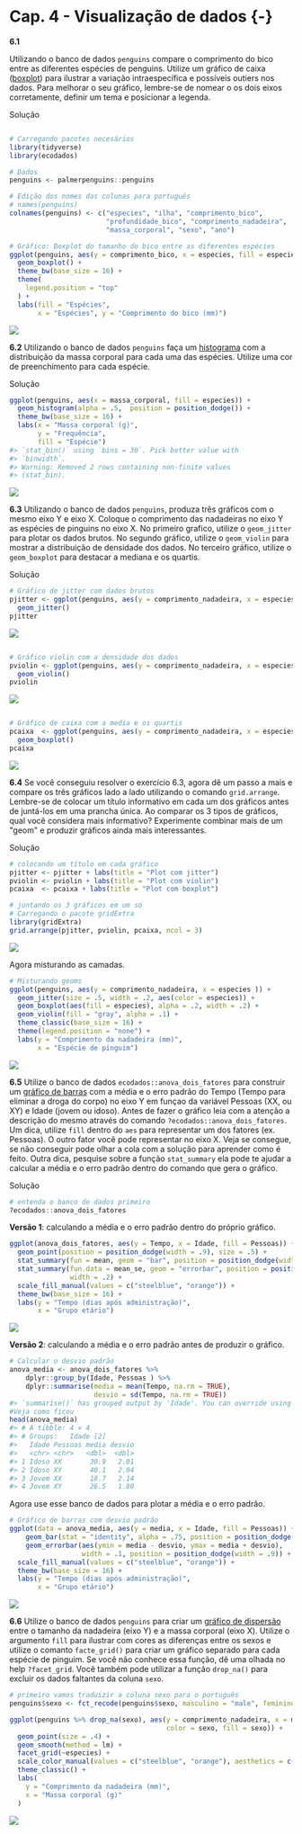 # Cap. 4  - Visualização de dados {-}

**6.1**

Utilizando o banco de dados `penguins` compare o comprimento do bico entre as diferentes espécies de penguins. Utilize um gráfico de caixa ([boxplot](https://analises-ecologicas.netlify.app/cap6.html#gr%C3%A1fico-de-caixa-boxplot)) para ilustrar a variação intraespecífica e possíveis outiers nos dados. Para melhorar o seu gráfico, lembre-se de nomear o os dois eixos corretamente, definir um tema e posicionar a legenda.

 Solução


```r

# Carregando pacotes necesários
library(tidyverse)
library(ecodados)

# Dados
penguins <- palmerpenguins::penguins

# Edição dos nomes das colunas para português 
# names(penguins)
colnames(penguins) <- c("especies", "ilha", "comprimento_bico", 
                        "profundidade_bico", "comprimento_nadadeira", 
                        "massa_corporal", "sexo", "ano")

# Gráfico: Boxplot do tamanho do bico entre as diferentes espécies
ggplot(penguins, aes(y = comprimento_bico, x = especies, fill = especies)) +
  geom_boxplot() +
  theme_bw(base_size = 16) +
  theme(
    legend.position = "top"
  ) +
  labs(fill = "Espécies",
       x = "Espécies", y = "Comprimento do bico (mm)")
```

![](cap_06_files/figure-epub3/unnamed-chunk-1-1.png)<!-- -->

**6.2**
Utilizando o banco de dados `penguins` faça um [histograma](https://analises-ecologicas.netlify.app/cap6.html#histograma-histogram) com a distribuição da massa corporal para cada uma das espécies. Utilize uma cor de preenchimento para cada espécie.

 Solução


```r
ggplot(penguins, aes(x = massa_corporal, fill = especies)) +
  geom_histogram(alpha = .5,  position = position_dodge()) +
  theme_bw(base_size = 16) +
  labs(x = "Massa corporal (g)",
       y = "Frequência",
       fill = "Espécie")
#> `stat_bin()` using `bins = 30`. Pick better value with
#> `binwidth`.
#> Warning: Removed 2 rows containing non-finite values
#> (stat_bin).
```

![](cap_06_files/figure-epub3/unnamed-chunk-2-1.png)<!-- -->

**6.3**
Utilizando o banco de dados `penguins`, produza três gráficos com o mesmo eixo Y e eixo X. Coloque o comprimento das nadadeiras no eixo Y as espécies de pinguins no eixo X. No primeiro grafico, utilize o `geom_jitter` para plotar os dados brutos. No segundo gráfico, utilize o `geom_violin` para mostrar a distribuição de densidade dos dados. No terceiro gráfico, utilize o `geom_boxplot` para destacar a mediana e os quartis.

 Solução


```r
# Gráfico de jitter com dados brutos
pjitter <- ggplot(penguins, aes(y = comprimento_nadadeira, x = especies )) +
  geom_jitter()
pjitter
```

![](cap_06_files/figure-epub3/unnamed-chunk-3-1.png)<!-- -->

```r

# Gráfico violin com a densidade dos dados
pviolin <- ggplot(penguins, aes(y = comprimento_nadadeira, x = especies )) +
  geom_violin()
pviolin
```

![](cap_06_files/figure-epub3/unnamed-chunk-3-2.png)<!-- -->

```r

# Gráfico de caixa com a media e os quartis
pcaixa  <- ggplot(penguins, aes(y = comprimento_nadadeira, x = especies )) +
  geom_boxplot()
pcaixa
```

![](cap_06_files/figure-epub3/unnamed-chunk-3-3.png)<!-- -->

**6.4**
Se você conseguiu resolver o exercício 6.3, agora dê um passo a mais e compare os três gráficos lado a lado utilizando o comando `grid.arrange`. Lembre-se de colocar um título informativo em cada um dos gráficos antes de juntá-los em uma prancha única. Ao comparar os 3 tipos de gráficos, qual você considera mais informativo? Experimente combinar mais de um "geom" e produzir gráficos ainda mais interessantes.

 Solução


```r
# colocando um título em cada gráfico
pjitter <- pjitter + labs(title = "Plot com jitter")
pviolin <- pviolin + labs(title = "Plot com violin")
pcaixa  <- pcaixa + labs(title = "Plot com boxplot")

# juntando os 3 gráficos em um só
# Carregando o pacote gridExtra
library(gridExtra)
grid.arrange(pjitter, pviolin, pcaixa, ncol = 3)
```

![](cap_06_files/figure-epub3/unnamed-chunk-4-1.png)<!-- -->

Agora misturando as camadas.


```r
# Misturando geoms
ggplot(penguins, aes(y = comprimento_nadadeira, x = especies )) +
  geom_jitter(size = .5, width = .2, aes(color = especies)) +
  geom_boxplot(aes(fill = especies), alpha = .2, width = .2) +
  geom_violin(fill = "gray", alpha = .1) +
  theme_classic(base_size = 16) +
  theme(legend.position = "none") +
  labs(y = "Comprimento da nadadeira (mm)",
       x = "Espécie de pinguim")
```

![](cap_06_files/figure-epub3/unnamed-chunk-5-1.png)<!-- -->

**6.5**
Utilize o banco de dados `ecodados::anova_dois_fatores` para construir um [gráfico de barras](https://analises-ecologicas.netlify.app/cap6.html#gr%C3%A1fico-de-barras-bar-plot) com a média e o erro padrão do Tempo (Tempo para eliminar a droga do corpo) no eixo Y em funçao da variável Pessoas (XX, ou XY) e Idade (jovem ou idoso). Antes de fazer o gráfico leia com a atenção a descrição do mesmo através do comando `?ecodados::anova_dois_fatores`. Um dica, utilize `fill` dentro do `aes` para representar um dos fatores (ex. Pessoas). O outro fator você pode representar no eixo X. Veja se consegue, se não conseguir pode olhar a cola com a solução para aprender como é feito. Outra dica, pesquise sobre a função `stat_summary` ela pode te ajudar a calcular a média e o erro padrão dentro do comando que gera o gráfico.

 Solução


```r
# entenda o banco de dados primeiro
?ecodados::anova_dois_fatores
```

**Versão 1**: calculando a média e o erro padrão dentro do próprio gráfico.


```r
ggplot(anova_dois_fatores, aes(y = Tempo, x = Idade, fill = Pessoas)) +
  geom_point(position = position_dodge(width = .9), size = .5) +
  stat_summary(fun = mean, geom = "bar", position = position_dodge(width = .9), alpha = .75) +
  stat_summary(fun.data = mean_se, geom = "errorbar", position = position_dodge(width = .9), 
               width = .2) +
  scale_fill_manual(values = c("steelblue", "orange")) +
  theme_bw(base_size = 16) +
  labs(y = "Tempo (dias após administração)",
       x = "Grupo etário")
```

![](cap_06_files/figure-epub3/unnamed-chunk-7-1.png)<!-- -->

**Versão 2**: calculando a média e o erro padrão antes de produzir o gráfico.


```r
# Calcular o desvio padrão 
anova_media <- anova_dois_fatores %>% 
    dplyr::group_by(Idade, Pessoas ) %>% 
    dplyr::summarise(media = mean(Tempo, na.rm = TRUE),
                     desvio = sd(Tempo, na.rm = TRUE))
#> `summarise()` has grouped output by 'Idade'. You can override using the `.groups` argument.
#Veja como ficou 
head(anova_media)
#> # A tibble: 4 × 4
#> # Groups:   Idade [2]
#>   Idade Pessoas media desvio
#>   <chr> <chr>   <dbl>  <dbl>
#> 1 Idoso XX       30.9   2.01
#> 2 Idoso XY       40.1   2.04
#> 3 Jovem XX       18.7   2.14
#> 4 Jovem XY       26.5   1.80
```

Agora use esse banco de dados para plotar a média e o erro padrão.


```r
# Gráfico de barras com desvio padrão
ggplot(data = anova_media, aes(y = media, x = Idade, fill = Pessoas)) +
    geom_bar(stat = "identity", alpha = .75, position = position_dodge()) +
    geom_errorbar(aes(ymin = media - desvio, ymax = media + desvio), 
                  width = .1, position = position_dodge(width = .9)) +
  scale_fill_manual(values = c("steelblue", "orange")) +
  theme_bw(base_size = 16) +
  labs(y = "Tempo (dias após administração)",
       x = "Grupo etário")
```

![](cap_06_files/figure-epub3/unnamed-chunk-9-1.png)<!-- -->

**6.6**
Utilize o banco de dados `penguins` para criar um [gráfico de dispersão](https://analises-ecologicas.netlify.app/cap6.html#gr%C3%A1fico-de-dispers%C3%A3o-scatter-plot) entre o tamanho da nadadeira (eixo Y) e a massa corporal (eixo X). Utilize o argumento `fill` para ilustrar com cores as diferenças entre os sexos e utilize o comanto `facte_grid()` para criar um gráfico separado para cada espécie de pinguim. Se você não conhece essa função, dê uma olhada no help `?facet_grid`. Você também pode utilizar a função `drop_na()` para excluir os dados faltantes da coluna `sexo`.


```r
# primeiro vamos traduizir a coluna sexo para o português
penguins$sexo <- fct_recode(penguins$sexo, masculino = "male", feminino = "female")

ggplot(penguins %>% drop_na(sexo), aes(y = comprimento_nadadeira, x = massa_corporal, 
                                       color = sexo, fill = sexo)) +
  geom_point(size = .4) +
  geom_smooth(method = lm) +
  facet_grid(~especies) +
  scale_color_manual(values = c("steelblue", "orange"), aesthetics = c("fill", "color")) +
  theme_classic() +
  labs(
    y = "Comprimento da nadadeira (mm)",
    x = "Massa corporal (g)"
  ) 
```

![](cap_06_files/figure-epub3/unnamed-chunk-10-1.png)<!-- -->
